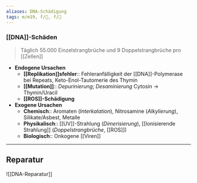 ```yaml
---
aliases: DNA-Schädigung
tags: m/m19, f/🧬, f/🧪
---
```

### [[DNA]]-Schäden
> Täglich 55.000 Einzelstrangbrüche und 9 Doppelstrangbrüche pro [[Zellen]]
- **Endogene Ursachen**
    - **[[Replikation]]sfehler**:: Fehleranfälligkeit der [[DNA]]-Polymerase bei Repeats, Keto-Enol-Tautomerie des Thymin
    - **[[Mutation]]**:: *Depurinierung*; *Desaminierung* Cytosin → Thymin/Uracil
    - **[[ROS]]-Schädigung**
- **Exogene Ursachen**
    - **Chemisch**:: Aromaten (*Interkalation*), Nitrosamine (*Alkylierung*), Silikate/Asbest, Metalle
    - **Physikalisch**:: [[UV]]-Strahlung (*Dimerisierung*), [[Ionisierende Strahlung]] (*Doppelstrangbrüche*, [[ROS]])
    - **Biologisch**:: Onkogene [[Viren]]
---
## Reparatur
![[DNA-Reparatur]]